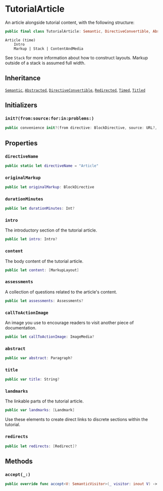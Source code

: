 # TutorialArticle

An article alongside tutorial content, with the following structure:​

``` swift
public final class TutorialArticle: Semantic, DirectiveConvertible, Abstracted, Titled, Timed, Redirected 
```

``` plain
Article (time)
    Intro
    Markup | Stack | ContentAndMedia
```

See `Stack` for more information about how to construct layouts. Markup outside of a stack is assumed full width.

## Inheritance

[`Semantic`](/Semantic), [`Abstracted`](/Abstracted), [`DirectiveConvertible`](/DirectiveConvertible), [`Redirected`](/Redirected), [`Timed`](/Timed), [`Titled`](/Titled)

## Initializers

### `init?(from:source:for:in:problems:)`

``` swift
public convenience init?(from directive: BlockDirective, source: URL?, for bundle: DocumentationBundle, in context: DocumentationContext, problems: inout [Problem]) 
```

## Properties

### `directiveName`

``` swift
public static let directiveName = "Article"
```

### `originalMarkup`

``` swift
public let originalMarkup: BlockDirective
```

### `durationMinutes`

``` swift
public let durationMinutes: Int?
```

### `intro`

The introductory section of the tutorial article.

``` swift
public let intro: Intro?
```

### `content`

The body content of the tutorial article.

``` swift
public let content: [MarkupLayout]
```

### `assessments`

A collection of questions related to the article's content.

``` swift
public let assessments: Assessments?
```

### `callToActionImage`

An image you use to encourage readers to visit another piece of documentation.

``` swift
public let callToActionImage: ImageMedia?
```

### `abstract`

``` swift
public var abstract: Paragraph? 
```

### `title`

``` swift
public var title: String? 
```

### `landmarks`

The linkable parts of the tutorial article.

``` swift
public var landmarks: [Landmark]
```

Use these elements to create direct links to discrete sections within the tutorial.

### `redirects`

``` swift
public let redirects: [Redirect]?
```

## Methods

### `accept(_:)`

``` swift
public override func accept<V: SemanticVisitor>(_ visitor: inout V) -> V.Result 
```

